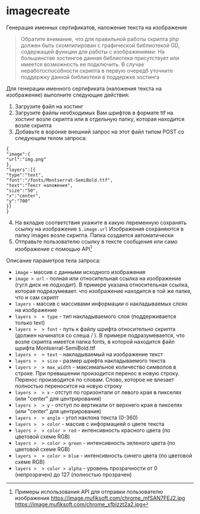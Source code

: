 # imagecreate
Генерация именных сертификатов, наложение текста на изображение

> Обратите внимание, что для правильной работы скрипта php должен быть скомпилирован с графической библиотекой GD, содержащей функции для работы с изображениями. На большинстве хостингов данная библиотека присутствует или имеется возможность ее подключить. В случае неработоспособности скрипта в первую очередб уточните поддержку данной библиотеки в поддержке хостинга


Для генерации именного сертификата (наложения текста на изображение) выполните следующие действия:
1. Загрузите файл на хостинг
2. Загрузите файлы необходимых Вам шрифтов в формате ttf на хостинг возле скрипта или в отдельную папку, которая находится возле скрипта
3. Добавьте в воронке внешний запрос на этот файл типом POST со следующим телом запроса:
```
{
"image":{
"url":"img.png"
},
"layers":[{
"type":"text",
"font":"/fonts/Montserrat-SemiBold.ttf",
"text":"Текст наложения",
"size":"50",
"x":"center",
"y":"700"
}]
}
```
4. На вкладке соответствия укажите в какую переменную сохранять ссылку на изображение `$.image.url`
Изображения сохраняются в папку images возле скрипта. Папка создается автоматически
5. Отправьте пользователю ссылку в тексте сообщения или само изображение с помощью API[^1]

Описание параметров тела запроса:
- `image` - массив с данными исходного изображения
- `image > url` - полная или относительная ссылка на изображение (гугл диск не подходит). В примере указана относительная ссылка, которая подразумевает. что изображение находится в той же папке, что и сам скрипт
- `layers` - массив с массивами информации о накладываемых слоях на изображение
- `layers >  > type` - тип накладываемого слоя (поддерживается только text)
- `layers >  > font` - путь к файлу шрифта относительно скрипта (должен начинатся со слеша / ). В примере подразумевается, что возле скрипта имеется папка fonts, в которой находится файл шрифта Montserrat-SemiBold.ttf
- `layers >  > text` - накладываемый на изображение текст
- `layers >  > size` - размер шрифта накладываемого текста
- `layers >  > max_width` - максимальное количество символов в строке. При превышении произодится перенос в новую строку. Перенос производится по словам. Слово, которое не влезает полностью переносится на новую строку
- `layers >  > x` - отступ по горизонтали от левого края в пикселях (или "center" для центрирования)
- `layers >  > y` - отступ по вертикали от верхнего края в пикселях (или "center" для центрирования)
- `layers >  > angle` - угол наклона текста (0-360)
- `layers >  > color` - массив с информацией о цвете текста
- `layers >  > color > red` - интенсивность красного цвета (по цветовой схеме RGB)
- `layers >  > color > green` - интенсивность зеленого цвета (по цветовой схеме RGB)
- `layers >  > color > blue` - интенсивность синего цвета (по цветовой схеме RGB)
- `layers >  > color > alpha` - уровень прозрачности от 0 (непрозрачен) до 127 (полностью прозрачен)


[^1]: Примеры использования API для отправки пользователю изображения
https://image.mufiksoft.com/chrome_mfSAN7FEJ2.jpg
https://image.mufiksoft.com/chrome_xfbizzt2a2.jpg
